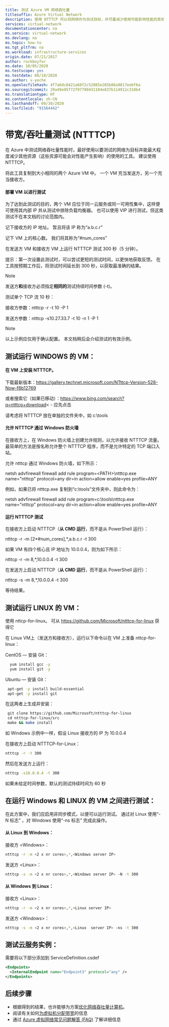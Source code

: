 ```yaml
---
title: 测试 Azure VM 网络吞吐量
titlesuffix: Azure Virtual Network
description: 使用 NTTTCP 可以将网络作为测试目标，并尽量减少使用可能影响性能的其他资源。
services: virtual-network
documentationcenter: na
ms.service: virtual-network
ms.devlang: na
ms.topic: how-to
ms.tgt_pltfrm: na
ms.workload: infrastructure-services
origin.date: 07/21/2017
author: rockboyfor
ms.date: 10/05/2020
ms.testscope: yes
ms.testdate: 08/10/2020
ms.author: v-yeche
ms.openlocfilehash: 4f7a6dc8421a60f2c52085e285b86a9817eebf6a
ms.sourcegitcommit: 29a49e95f72f97790431104e837b114912c318b4
ms.translationtype: HT
ms.contentlocale: zh-CN
ms.lasthandoff: 09/30/2020
ms.locfileid: "91564442"
---
```

# <a name="bandwidththroughput-testing-ntttcp"></a>带宽/吞吐量测试 (NTTTCP)

在 Azure 中测试网络吞吐量性能时，最好使用以要测试的网络为目标并能最大程度减少其他资源（这些资源可能会对性能产生影响）的使用的工具。 建议使用 NTTTCP。

将此工具复制到大小相同的两个 Azure VM 中。 一个 VM 充当发送方，另一个充当接收方。

#### <a name="deploying-vms-for-testing"></a>部署 VM 以进行测试
为了达到此测试的目的，两个 VM 应位于同一云服务或同一可用性集中，这样便可使用其内部 IP 并从测试中排除负载均衡器。 也可以使用 VIP 进行测试，但这类测试不在本文档的讨论范围内。

记下接收方的 IP 地址。 暂且将该 IP 称为“a.b.c.r”

记下 VM 上的核心数。 我们将其称为“\#num\_cores”

在发送方 VM 和接收方 VM 上运行 NTTTCP 测试 300 秒（5 分钟）。

提示：第一次设置此测试时，可以尝试更短的测试时间，以更快地获取反馈。 在工具按预期工作后，将测试时间延长到 300 秒，以获取最准确的结果。

> [!NOTE]
> 发送方**和**接收方必须指定**相同的**测试持续时间参数 (-t)。

测试单个 TCP 流 10 秒：

接收方参数：ntttcp -r -t 10 -P 1

发送方参数：ntttcp -s10.27.33.7 -t 10 -n 1 -P 1

> [!NOTE]
> 以上示例应仅用于确认配置。 本文档稍后会介绍测试的有效示例。

## <a name="testing-vms-running-windows"></a>测试运行 WINDOWS 的 VM：

#### <a name="get-ntttcp-onto-the-vms"></a>在 VM 上安装 NTTTCP。

下载最新版本：<https://gallery.technet.microsoft.com/NTttcp-Version-528-Now-f8b12769>

或者搜索它（如果已移动）：<https://www.bing.com/search?q=ntttcp+download>\< - 应先点击

请考虑将 NTTTCP 放在单独的文件夹中，如 c:\\tools

#### <a name="allow-ntttcp-through-the-windows-firewall"></a>允许 NTTTCP 通过 Windows 防火墙
在接收方上，在 Windows 防火墙上创建允许规则，以允许接收 NTTTCP 流量。 最简单的方法是按名称允许整个 NTTTCP 程序，而不是允许特定的 TCP 端口入站。

允许 ntttcp 通过 Windows 防火墙，如下所示：

netsh advfirewall firewall add rule program=\<PATH\>\\ntttcp.exe name="ntttcp" protocol=any dir=in action=allow enable=yes profile=ANY

例如，如果已将 ntttcp.exe 复制到“c:\\tools”文件夹中，则此命令为： 

netsh advfirewall firewall add rule program=c:\\tools\\ntttcp.exe name="ntttcp" protocol=any dir=in action=allow enable=yes profile=ANY

#### <a name="running-ntttcp-tests"></a>运行 NTTTCP 测试

在接收方上启动 NTTTCP（**从 CMD 运行**，而不是从 PowerShell 运行）：

ntttcp -r -m [2\*\#num\_cores],\*,a.b.c.r -t 300

如果 VM 有四个核心且 IP 地址为 10.0.0.4，则为如下所示：

ntttcp -r -m 8,\*,10.0.0.4 -t 300

在发送方上启动 NTTTCP（**从 CMD 运行**，而不是从 PowerShell 运行）：

ntttcp -s -m 8,\*,10.0.0.4 -t 300 

等待结果。

## <a name="testing-vms-running-linux"></a>测试运行 LINUX 的 VM：

使用 nttcp-for-linux。 可从 <https://github.com/Microsoft/ntttcp-for-linux> 获得它

在 Linux VM上（发送方和接收方），运行以下命令以在 VM 上准备 nttcp-for-linux：

CentOS — 安装 Git：
``` bash
  yum install gcc -y  
  yum install git -y
```
Ubuntu — 安装 Git：
``` bash
 apt-get -y install build-essential  
 apt-get -y install git
```
在这两者上生成并安装：
``` bash
 git clone https://github.com/Microsoft/ntttcp-for-linux
 cd ntttcp-for-linux/src
 make && make install
```

如 Windows 示例中一样，假设 Linux 接收方的 IP 为 10.0.0.4

在接收方上启动 NTTTCP-for-Linux：

``` bash
ntttcp -r -t 300
```

然后在发送方上运行：

``` bash
ntttcp -s10.0.0.4 -t 300
```

如果未给定时间参数，默认的测试持续时间为 60 秒

## <a name="testing-between-vms-running-windows-and-linux"></a>在运行 Windows 和 LINUX 的 VM 之间进行测试：

在此方案中，我们应启用非同步模式，以便可以运行测试。 通过对 Linux 使用“-N 标志”  ，对 Windows 使用“-ns 标志”  完成此操作。

#### <a name="from-linux-to-windows"></a>从 Linux 到 Windows：

接收方 \<Windows>：

``` bash
ntttcp -r -m <2 x nr cores>,*,<Windows server IP>
```

发送方 \<Linux>：

``` bash
ntttcp -s -m <2 x nr cores>,*,<Windows server IP> -N -t 300
```

#### <a name="from-windows-to-linux"></a>从 Windows 到 Linux：

接收方 \<Linux>：

``` bash
ntttcp -r -m <2 x nr cores>,*,<Linux server IP>
```

发送方 \<Windows>：

``` bash
ntttcp -s -m <2 x nr cores>,*,<Linux  server IP> -ns -t 300
```
## <a name="testing-cloud-service-instances"></a>测试云服务实例：
需要将以下部分添加到 ServiceDefinition.csdef
```xml
<Endpoints>
  <InternalEndpoint name="Endpoint3" protocol="any" />
</Endpoints> 
```

## <a name="next-steps"></a>后续步骤
* 根据得到的结果，也许能够为方案[优化网络吞吐量计算机](virtual-network-optimize-network-bandwidth.md)。
* 阅读有关如何[为虚拟机分配带宽](virtual-machine-network-throughput.md)的信息
* 通过 [Azure 虚拟网络常见问题解答 (FAQ)](virtual-networks-faq.md) 了解详细信息

<!-- Update_Description: update meta properties, wording update, update link -->